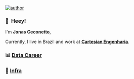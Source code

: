 
[![author](https://img.shields.io/badge/author-jonascesconetto-red.svg)](https://www.linkedin.com/in/jonascesconetto) 
### 👋&nbsp;&nbsp;Heey! 

I'm **Jonas Ceconetto**, 

Currently, I live in Brazil and work at **[Cartesian Engenharia](https://cartesianengenharia.com/)**.
<br>
<!-- ### ⚒&nbsp;&nbsp;&nbsp;Skills
<br>
<img alt="JavaScript" title="JavaScript" src="https://user-images.githubusercontent.com/1680157/87443764-4af82c80-c5cc-11ea-82c2-c368ee12cf6d.png" height="24">
&nbsp;&nbsp;&nbsp;&nbsp; -->
<!-- <img alt="TypeScript" title="TypeScript" src="https://user-images.githubusercontent.com/1680157/87443766-4af82c80-c5cc-11ea-8a13-a651f150fa99.png" height="24">
&nbsp;&nbsp;&nbsp;&nbsp;
<img alt=" title=" title="Node.js" src="https://user-images.githubusercontent.com/1680157/87443758-4a5f9600-c5cc-11ea-8f63-92e126a1145b.png" height="24"> -->
<!-- &nbsp;&nbsp;&nbsp;&nbsp; -->
<!-- <img alt="CSS" title="CSS" src="https://user-images.githubusercontent.com/1680157/87443759-4a5f9600-c5cc-11ea-8ae0-715433c1f781.png" height="24">
&nbsp;&nbsp;&nbsp;&nbsp;
<img alt="HTML" title="HTML" src="https://user-images.githubusercontent.com/1680157/87443762-4af82c80-c5cc-11ea-85cf-57be0e83c169.png" height="24">
&nbsp;&nbsp;&nbsp;&nbsp;
<img alt="Git" title="Git" src="https://user-images.githubusercontent.com/1680157/87443755-49c6ff80-c5cc-11ea-954a-579f7c72873a.png" height="24">
&nbsp;&nbsp;&nbsp;&nbsp;
<br><br> -->

### 📊 [Data Career](https://github.com/jonascesconetto/data-career)

### 🚧 [Infra](https://github.com/jonascesconetto/infra)

<br>
